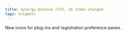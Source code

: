 ```yaml
---
title: Synergy Advance r375, 10 items changed
tags: snippets
---
```


New icons for plug-ins and registration preference panes.
